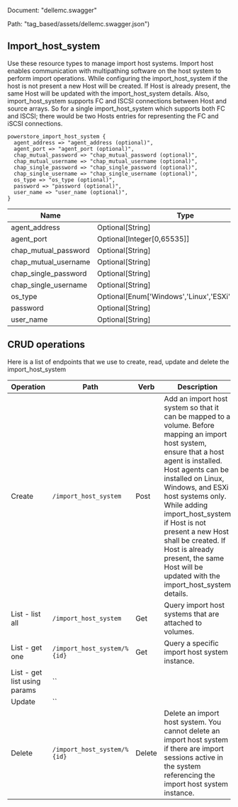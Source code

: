 Document: "dellemc.swagger"


Path: "tag_based/assets/dellemc.swagger.json")

## Import_host_system

Use these resource types to manage import host systems. Import host enables communication with multipathing software on the host system to perform import operations. While configuring the import_host_system if the host is not present a new Host will be created. If Host is already present, the same Host will be updated with the import_host_system details. Also, import_host_system supports FC and ISCSI connections between Host and source arrays. So for a single import_host_system which supports both FC and ISCSI; there would be two Hosts entries for representing the FC and iSCSI connections.

```puppet
powerstore_import_host_system {
  agent_address => "agent_address (optional)",
  agent_port => "agent_port (optional)",
  chap_mutual_password => "chap_mutual_password (optional)",
  chap_mutual_username => "chap_mutual_username (optional)",
  chap_single_password => "chap_single_password (optional)",
  chap_single_username => "chap_single_username (optional)",
  os_type => "os_type (optional)",
  password => "password (optional)",
  user_name => "user_name (optional)",
}
```

| Name        | Type           | Required       |
| ------------- | ------------- | ------------- |
|agent_address | Optional[String] | false |
|agent_port | Optional[Integer[0,65535]] | false |
|chap_mutual_password | Optional[String] | false |
|chap_mutual_username | Optional[String] | false |
|chap_single_password | Optional[String] | false |
|chap_single_username | Optional[String] | false |
|os_type | Optional[Enum['Windows','Linux','ESXi','Unknown']] | false |
|password | Optional[String] | false |
|user_name | Optional[String] | false |



## CRUD operations

Here is a list of endpoints that we use to create, read, update and delete the import_host_system

| Operation | Path | Verb | Description | OperationID |
| ------------- | ------------- | ------------- | ------------- | ------------- |
|Create|`/import_host_system`|Post|Add an import host system so that it can be mapped to a volume. Before mapping an import host system, ensure that a host agent is installed. Host agents can be installed on Linux, Windows, and ESXi host systems only.  While adding import_host_system if Host is not present a new Host shall be created. If Host is already present, the same Host will be updated with the import_host_system details.|import_host_system_create|
|List - list all|`/import_host_system`|Get|Query import host systems that are attached to volumes.|import_host_system_collection_query|
|List - get one|`/import_host_system/%{id}`|Get|Query a specific import host system instance.|import_host_system_instance_query|
|List - get list using params|``||||
|Update|``||||
|Delete|`/import_host_system/%{id}`|Delete|Delete an import host system. You cannot delete an import host system if there are import sessions active in the system referencing the import host system instance.|import_host_system_delete|

